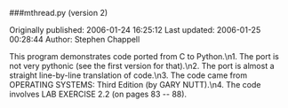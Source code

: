 ###mthread.py (version 2)

Originally published: 2006-01-24 16:25:12
Last updated: 2006-01-25 00:28:44
Author: Stephen Chappell

This program demonstrates code ported from C to Python.\n1. The port is not very pythonic (see the first version for that).\n2. The port is almost a straight line-by-line translation of code.\n3. The code came from OPERATING SYSTEMS: Third Edition (by GARY NUTT).\n4. The code involves LAB EXERCISE 2.2 (on pages 83 -- 88).
